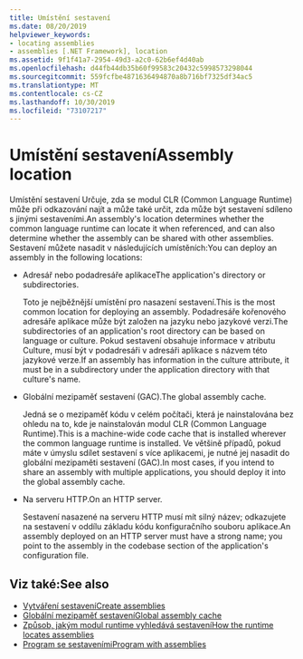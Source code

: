 ```yaml
---
title: Umístění sestavení
ms.date: 08/20/2019
helpviewer_keywords:
- locating assemblies
- assemblies [.NET Framework], location
ms.assetid: 9f1f41a7-2954-49d3-a2c0-62b6ef4d40ab
ms.openlocfilehash: d44fb44db35b60f99583c20432c5998573298044
ms.sourcegitcommit: 559fcfbe4871636494870a8b716bf7325df34ac5
ms.translationtype: MT
ms.contentlocale: cs-CZ
ms.lasthandoff: 10/30/2019
ms.locfileid: "73107217"
---
```

# <a name="assembly-location"></a><span data-ttu-id="a2546-102">Umístění sestavení</span><span class="sxs-lookup"><span data-stu-id="a2546-102">Assembly location</span></span>
<span data-ttu-id="a2546-103">Umístění sestavení Určuje, zda se modul CLR (Common Language Runtime) může při odkazování najít a může také určit, zda může být sestavení sdíleno s jinými sestaveními.</span><span class="sxs-lookup"><span data-stu-id="a2546-103">An assembly's location determines whether the common language runtime can locate it when referenced, and can also determine whether the assembly can be shared with other assemblies.</span></span> <span data-ttu-id="a2546-104">Sestavení můžete nasadit v následujících umístěních:</span><span class="sxs-lookup"><span data-stu-id="a2546-104">You can deploy an assembly in the following locations:</span></span>  
  
- <span data-ttu-id="a2546-105">Adresář nebo podadresáře aplikace</span><span class="sxs-lookup"><span data-stu-id="a2546-105">The application's directory or subdirectories.</span></span>  
  
     <span data-ttu-id="a2546-106">Toto je nejběžnější umístění pro nasazení sestavení.</span><span class="sxs-lookup"><span data-stu-id="a2546-106">This is the most common location for deploying an assembly.</span></span> <span data-ttu-id="a2546-107">Podadresáře kořenového adresáře aplikace může být založen na jazyku nebo jazykové verzi.</span><span class="sxs-lookup"><span data-stu-id="a2546-107">The subdirectories of an application's root directory can be based on language or culture.</span></span> <span data-ttu-id="a2546-108">Pokud sestavení obsahuje informace v atributu Culture, musí být v podadresáři v adresáři aplikace s názvem této jazykové verze.</span><span class="sxs-lookup"><span data-stu-id="a2546-108">If an assembly has information in the culture attribute, it must be in a subdirectory under the application directory with that culture's name.</span></span>  
  
- <span data-ttu-id="a2546-109">Globální mezipaměť sestavení (GAC).</span><span class="sxs-lookup"><span data-stu-id="a2546-109">The global assembly cache.</span></span>  
  
     <span data-ttu-id="a2546-110">Jedná se o mezipaměť kódu v celém počítači, která je nainstalována bez ohledu na to, kde je nainstalován modul CLR (Common Language Runtime).</span><span class="sxs-lookup"><span data-stu-id="a2546-110">This is a machine-wide code cache that is installed wherever the common language runtime is installed.</span></span> <span data-ttu-id="a2546-111">Ve většině případů, pokud máte v úmyslu sdílet sestavení s více aplikacemi, je nutné jej nasadit do globální mezipaměti sestavení (GAC).</span><span class="sxs-lookup"><span data-stu-id="a2546-111">In most cases, if you intend to share an assembly with multiple applications, you should deploy it into the global assembly cache.</span></span>  
  
- <span data-ttu-id="a2546-112">Na serveru HTTP.</span><span class="sxs-lookup"><span data-stu-id="a2546-112">On an HTTP server.</span></span>  
  
     <span data-ttu-id="a2546-113">Sestavení nasazené na serveru HTTP musí mít silný název; odkazujete na sestavení v oddílu základu kódu konfiguračního souboru aplikace.</span><span class="sxs-lookup"><span data-stu-id="a2546-113">An assembly deployed on an HTTP server must have a strong name; you point to the assembly in the codebase section of the application's configuration file.</span></span>  
  
## <a name="see-also"></a><span data-ttu-id="a2546-114">Viz také:</span><span class="sxs-lookup"><span data-stu-id="a2546-114">See also</span></span>

- [<span data-ttu-id="a2546-115">Vytváření sestavení</span><span class="sxs-lookup"><span data-stu-id="a2546-115">Create assemblies</span></span>](create.md)
- [<span data-ttu-id="a2546-116">Globální mezipaměť sestavení</span><span class="sxs-lookup"><span data-stu-id="a2546-116">Global assembly cache</span></span>](../../framework/app-domains/gac.md)
- [<span data-ttu-id="a2546-117">Způsob, jakým modul runtime vyhledává sestavení</span><span class="sxs-lookup"><span data-stu-id="a2546-117">How the runtime locates assemblies</span></span>](../../framework/deployment/how-the-runtime-locates-assemblies.md)
- [<span data-ttu-id="a2546-118">Program se sestaveními</span><span class="sxs-lookup"><span data-stu-id="a2546-118">Program with assemblies</span></span>](program.md)
